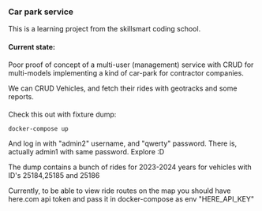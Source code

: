 ### Car park service

This is a learning project from the skillsmart coding school.

#### Current state:

Poor proof of concept of a multi-user (management) service with CRUD for multi-models implementing a kind of car-park for contractor companies.

We can CRUD Vehicles, and fetch their rides with geotracks and some reports.

####

Check this out with fixture dump:

```
docker-compose up
```
And log in with "admin2" username, and "qwerty" password.
There is, actually admin1 with same password. Explore :D

The dump contains a bunch of rides for 2023-2024 years for vehicles with ID's  25184,25185 and 25186

Currently, to be able to view ride routes on the map you should have here.com api token and pass it in docker-compose as env "HERE_API_KEY"